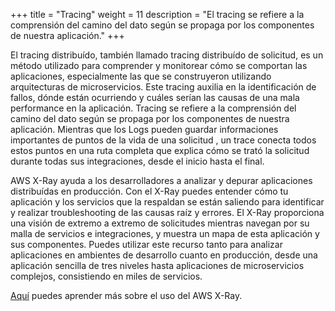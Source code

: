+++
title = "Tracing"
weight = 11
description = "El tracing se refiere a la comprensión del camino del dato según se propaga por los componentes de nuestra aplicación."
+++

El tracing distribuído, también llamado tracing distribuído de solicitud, es un método utilizado para comprender y monitorear cómo se comportan las aplicaciones, especialmente las que se construyeron utilizando arquitecturas de microservicios. Este tracing auxilia en la identificación de fallos, dónde están ocurriendo y cuáles serían las causas de una mala performance en la aplicación. Tracing se refiere a la comprensión del camino del dato según se propaga por los componentes de nuestra aplicación. Mientras que los Logs pueden guardar informaciones importantes de puntos de la vida de una solicitud , un trace conecta todos estos puntos en una ruta completa que explica cómo se trató la solicitud durante todas sus integraciones, desde el inicio hasta el final.  

AWS X-Ray ayuda a los desarrolladores a analizar y depurar aplicaciones distribuídas en producción. Con el X-Ray puedes entender cómo tu aplicación y los servicios que la respaldan se están saliendo para identificar y realizar troubleshooting de las causas raíz y errores. El X-Ray proporciona una visión de extremo a extremo de solicitudes mientras navegan por su malla de servicios e integraciones, y muestra un mapa de esta aplicación y sus componentes. Puedes utilizar este recurso tanto para analizar aplicaciones en ambientes de desarrollo cuanto en producción, desde una aplicación sencilla de tres niveles hasta aplicaciones de microservicios complejos, consistiendo en miles de servicios.

[Aquí](https://docs.aws.amazon.com/xray/latest/devguide/aws-xray.html) puedes aprender más sobre el uso del AWS X-Ray.
